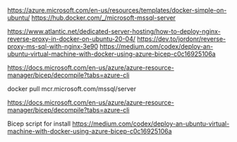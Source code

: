 
https://azure.microsoft.com/en-us/resources/templates/docker-simple-on-ubuntu/
https://hub.docker.com/_/microsoft-mssql-server


https://www.atlantic.net/dedicated-server-hosting/how-to-deploy-nginx-reverse-proxy-in-docker-on-ubuntu-20-04/
https://dev.to/jordonr/reverse-proxy-ms-sql-with-nginx-3e90
https://medium.com/codex/deploy-an-ubuntu-virtual-machine-with-docker-using-azure-bicep-c0c16925106a

https://docs.microsoft.com/en-us/azure/azure-resource-manager/bicep/decompile?tabs=azure-cli


docker pull mcr.microsoft.com/mssql/server

https://docs.microsoft.com/en-us/azure/azure-resource-manager/bicep/decompile?tabs=azure-cli

Bicep script for install
https://medium.com/codex/deploy-an-ubuntu-virtual-machine-with-docker-using-azure-bicep-c0c16925106a